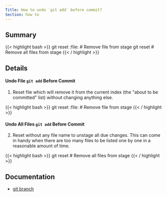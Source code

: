 ```yaml
---
Title: How to undo `git add` before commit?
Section: how to
---
```


## Summary

{{< highlight bash >}}
git reset :file:  # Remove file from stage
git reset         # Remove all files from stage
{{< / highlight >}}

## Details

#### Undo File `git add` Before Commit

1. Reset file which will remove it from the current index (the "about to be committed" list) without changing anything else.

{{< highlight bash >}}
git reset :file:  # Remove file from stage
{{< / highlight >}}

#### Undo All Files `git add` Before Commit

2. Reset without any file name to unstage all due changes. This can come in handy when there are too many files to be listed one by one in a reasonable amount of time.

{{< highlight bash >}}
git reset         # Remove all files from stage
{{< / highlight >}}

## Documentation

- [git branch](/documentation/latest/git-reset/)

